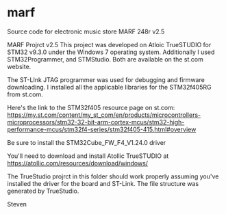 # marf
Source code for electronic music store MARF 248r v2.5


MARF Projrct v2.5
 This project was developed on Atloic TrueSTUDIO for STM32 v9.3.0 under the Windows 7 operating system. 
 Additionally I used STM32Programmer, and STMStudio. Both are available on the st.com website. 
 
 The ST-LInk JTAG programmer was used for debugging and  firmware downloading. 
 I installed all the applicable libraries for the STM32f405RG from st.com. 

Here's the link to the STM32f405 resource page on st.com:
https://my.st.com/content/my_st_com/en/products/microcontrollers-microprocessors/stm32-32-bit-arm-cortex-mcus/stm32-high-performance-mcus/stm32f4-series/stm32f405-415.html#overview

Be sure to install the STM32Cube_FW_F4_V1.24.0 driver

You'll need to download and install 
Atollic TrueSTUDIO at https://atollic.com/resources/download/windows/


The TrueStudio projrct in this folder should work properly assuming you've installed the driver for the board and ST-Link. The file structure was generated by TrueStudio.

Steven
